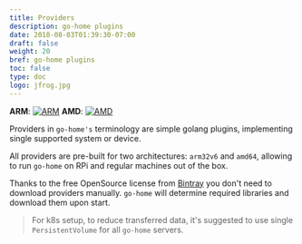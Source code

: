 ```yaml
---
title: Providers
description: go-home plugins
date: 2018-08-03T01:39:30-07:00
draft: false
weight: 20
bref: go-home plugins
toc: false
type: doc
logo: jfrog.jpg
---
```


**ARM**: [![ARM](https://api.bintray.com/packages/go-home-io/arm/providers/images/download.svg)](https://bintray.com/go-home-io/arm/providers/_latestVersion) 
**AMD**: [![AMD](https://api.bintray.com/packages/go-home-io/amd64/providers/images/download.svg)](https://bintray.com/go-home-io/amd64/providers/_latestVersion)

Providers in `go-home's` terminology are simple golang plugins, implementing single supported system or device. 

All providers are pre-built for two architectures: `arm32v6` and `amd64`, allowing to run `go-home` on RPi and regular machines out of the box. 

Thanks to the free OpenSource license from [Bintray](https://bintray.com) you don't need to download providers manually. `go-home` will determine required libraries and download them upon start. 

> For k8s setup, to reduce transferred data, it's suggested to use single `PersistentVolume` for all `go-home` servers.   